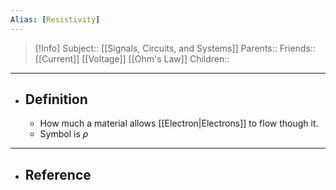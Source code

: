 ```yaml
---
Alias: [Resistivity]
---
```

> [!Info]
> Subject:: [[Signals, Circuits, and Systems]]
> Parents:: 
> Friends:: [[Current]] [[Voltage]] [[Ohm's Law]]
> Children:: 
---
- ## Definition
	- How much a material allows [[Electron|Electrons]] to flow though it.
	- Symbol is $\rho$
---
- ## Reference